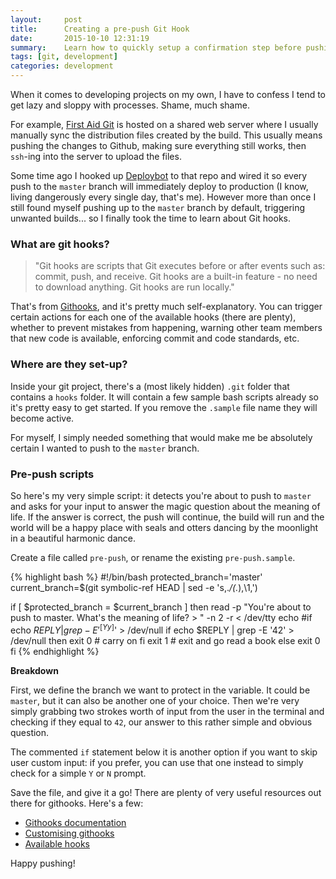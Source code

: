 ```yaml
---
layout:     post
title:      Creating a pre-push Git Hook
date:       2015-10-10 12:31:19
summary:    Learn how to quickly setup a confirmation step before pushing your git changes up.
tags: [git, development]
categories: development
---
```


When it comes to developing projects on my own, I have to confess I tend to get lazy and sloppy with processes. Shame, much shame.

For example, [First Aid Git](http://firstaidgit.io) is hosted on a shared web server where I usually manually sync the distribution files created by the build. This usually means pushing the changes to Github, making sure everything still works, then `ssh`-ing into the server to upload the files.

Some time ago I hooked up [Deploybot](http://deploybot.com/) to that repo and wired it so every push to the `master` branch will immediately deploy to production (I know, living dangerously every single day, that's me). However more than once I still found myself pushing up to the `master` branch by default, triggering unwanted builds... so I finally took the time to learn about Git hooks.

### What are git hooks?

> "Git hooks are scripts that Git executes before or after events such as: commit, push, and receive. Git hooks are a built-in feature - no need to download anything. Git hooks are run locally."

That's from [Githooks](http://githooks.com/), and it's pretty much self-explanatory. You can trigger certain actions for each one of the available hooks (there are plenty), whether to prevent mistakes from happening, warning other team members that new code is available, enforcing commit and code standards, etc.

### Where are they set-up?

Inside your git project, there's a (most likely hidden) `.git` folder that contains a `hooks` folder. It will contain a few sample bash scripts already so it's pretty easy to get started. If you remove the `.sample` file name they will become active.

For myself, I simply needed something that would make me be absolutely certain I wanted to push to the `master` branch.

### Pre-push scripts

So here's my very simple script: it detects you're about to push to `master` and asks for your input to answer the magic question about the meaning of life. If the answer is correct, the push will continue, the build will run and the world will be a happy place with seals and otters dancing by the moonlight in a beautiful harmonic dance.

Create a file called `pre-push`, or rename the existing `pre-push.sample`.

{% highlight bash %}
#!/bin/bash
protected_branch='master'
current_branch=$(git symbolic-ref HEAD | sed -e 's,.*/\(.*\),\1,')

if [ $protected_branch = $current_branch ]
	then
		read -p "You're about to push to master. What's the meaning of life? > " -n 2 -r < /dev/tty
		echo
    		#if echo $REPLY | grep -E '^[Yy]$' > /dev/null
    		if echo $REPLY | grep -E '42' > /dev/null
    		then
        		exit 0 # carry on
    		fi
    		exit 1 # exit and go read a book
else
    exit 0
fi
{% endhighlight %}

**Breakdown**

First, we define the branch we want to protect in the variable. It could be `master`, but it can also be another one of your choice. Then we're very simply grabbing two strokes worth of input from the user in the terminal and checking if they equal to `42`, our answer to this rather simple and obvious question.

The commented `if` statement below it is another option if you want to skip user custom input: if you prefer, you can use that one instead to simply check for a simple `Y` or `N` prompt.

Save the file, and give it a go! There are plenty of very useful resources out there for githooks.
Here's a few:

- [Githooks documentation](http://longair.net/blog/2011/04/09/missing-git-hooks-documentation/)
- [Customising githooks](https://git-scm.com/book/en/v2/Customizing-Git-Git-Hooks)
- [Available hooks](https://git-scm.com/docs/githooks)

Happy pushing!
